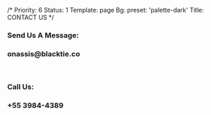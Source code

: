 /*
Priority: 6
Status: 1
Template: page
Bg:
  preset: 'palette-dark'
Title: CONTACT US
*/
<div class="col-lg-6">
	<h3><b>Send Us A Message:</b></h3>
	<h3>onassis@blacktie.co</h3>
	<br>
</div>

<div class="col-lg-6">	
	<h3><b>Call Us:</b></h3>
	<h3>+55 3984-4389</h3>
	<br>
</div>